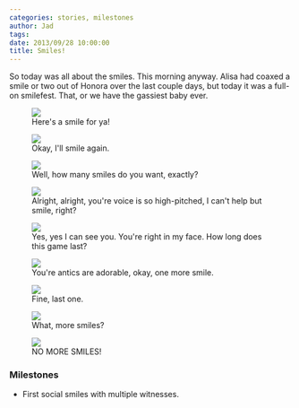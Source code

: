 ```yaml
---
categories: stories, milestones 
author: Jad
tags: 
date: 2013/09/28 10:00:00
title: Smiles!
---
```

So today was all about the smiles.  This morning anyway.  Alisa had coaxed a smile or two out of Honora over the last couple days, but today it was a full-on smilefest.  That, or we have the gassiest baby ever.

<figure>
<img src="/img/2013/09/28/img_3166_medium.jpg" />
<figcaption>Here's a smile for ya!</figcaption>
</figure>

<figure>
<img src="/img/2013/09/28/img_3168_medium.jpg" />
<figcaption>Okay, I'll smile again.</figcaption>
</figure>

<figure>
<img src="/img/2013/09/28/img_3190_medium.jpg" />
<figcaption>Well, how many smiles do you want, exactly?</figcaption>
</figure>

<figure>
<img src="/img/2013/09/28/img_3172_medium.jpg" />
<figcaption>Alright, alright, you're voice is so high-pitched, I can't help but smile, right?</figcaption>
</figure>

<figure>
<img src="/img/2013/09/28/img_3175_medium.jpg" />
<figcaption>Yes, yes I can see you.  You're right in my face.  How long does this game last?</figcaption>
</figure>

<figure>
<img src="/img/2013/09/28/img_3187_medium.jpg" />
<figcaption>You're antics are adorable, okay, one more smile.</figcaption>
</figure>

<figure>
<img src="/img/2013/09/28/img_3188_medium.jpg" />
<figcaption>Fine, last one.</figcaption>
</figure>

<figure>
<img src="/img/2013/09/28/img_3178_medium.jpg" />
<figcaption>What, more smiles?</figcaption>
</figure>

<figure>
<img src="/img/2013/09/28/img_3182_medium.jpg" />
<figcaption>NO MORE SMILES!</figcaption>
</figure>

### Milestones
* First social smiles with multiple witnesses.

